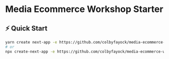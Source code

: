 # Media Ecommerce Workshop Starter

## ⚡️ Quick Start

```bash
yarn create next-app -e https://github.com/colbyfayock/media-ecommerce-workshop-starter
# or
npx create-next-app -e https://github.com/colbyfayock/media-ecommerce-workshop-starter
```
